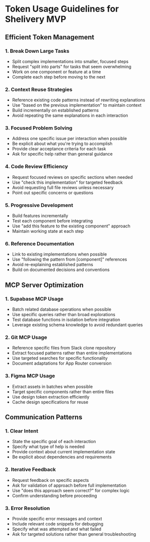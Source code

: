 # Token Usage Guidelines for Shelivery MVP

## Efficient Token Management

### 1. Break Down Large Tasks
- Split complex implementations into smaller, focused steps
- Request "split into parts" for tasks that seem overwhelming
- Work on one component or feature at a time
- Complete each step before moving to the next

### 2. Context Reuse Strategies
- Reference existing code patterns instead of rewriting explanations
- Use "based on the previous implementation" to maintain context
- Build incrementally on established patterns
- Avoid repeating the same explanations in each interaction

### 3. Focused Problem Solving
- Address one specific issue per interaction when possible
- Be explicit about what you're trying to accomplish
- Provide clear acceptance criteria for each task
- Ask for specific help rather than general guidance

### 4. Code Review Efficiency
- Request focused reviews on specific sections when needed
- Use "check this implementation" for targeted feedback
- Avoid requesting full file reviews unless necessary
- Point out specific concerns or questions

### 5. Progressive Development
- Build features incrementally
- Test each component before integrating
- Use "add this feature to the existing component" approach
- Maintain working state at each step

### 6. Reference Documentation
- Link to existing implementations when possible
- Use "following the pattern from [component]" references
- Avoid re-explaining established patterns
- Build on documented decisions and conventions

## MCP Server Optimization

### 1. Supabase MCP Usage
- Batch related database operations when possible
- Use specific queries rather than broad explorations
- Test database functions in isolation before integration
- Leverage existing schema knowledge to avoid redundant queries

### 2. Git MCP Usage
- Reference specific files from Slack clone repository
- Extract focused patterns rather than entire implementations
- Use targeted searches for specific functionality
- Document adaptations for App Router conversion

### 3. Figma MCP Usage
- Extract assets in batches when possible
- Target specific components rather than entire files
- Use design token extraction efficiently
- Cache design specifications for reuse

## Communication Patterns

### 1. Clear Intent
- State the specific goal of each interaction
- Specify what type of help is needed
- Provide context about current implementation state
- Be explicit about dependencies and requirements

### 2. Iterative Feedback
- Request feedback on specific aspects
- Ask for validation of approach before full implementation
- Use "does this approach seem correct?" for complex logic
- Confirm understanding before proceeding

### 3. Error Resolution
- Provide specific error messages and context
- Include relevant code snippets for debugging
- Specify what was attempted and what failed
- Ask for targeted solutions rather than general troubleshooting
